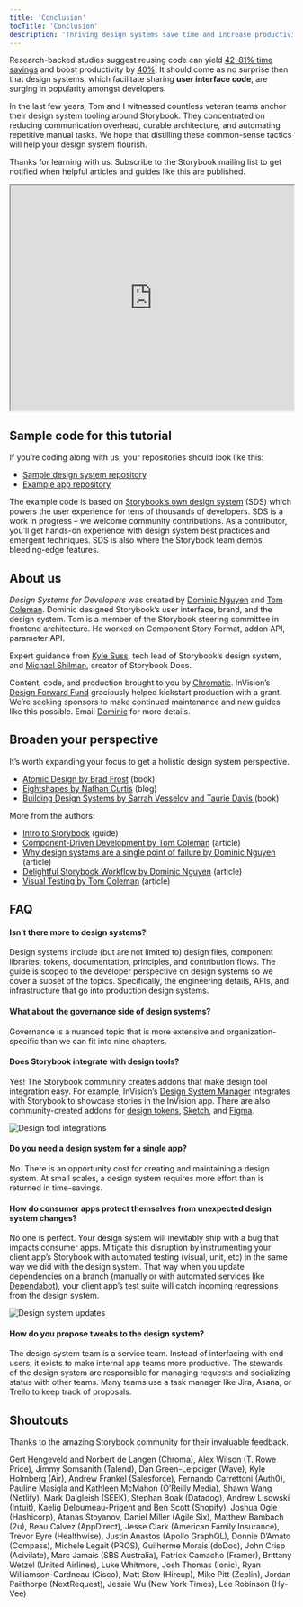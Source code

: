 ```yaml
---
title: 'Conclusion'
tocTitle: 'Conclusion'
description: 'Thriving design systems save time and increase productivity'
---
```


Research-backed studies suggest reusing code can yield [42–81% time savings](https://www.researchgate.net/publication/3188437_Evaluating_Software_Reuse_Alternatives_A_Model_and_Its_Application_to_an_Industrial_Case_Study?ev=publicSearchHeader&_sg=g8WraNGZNGPw0R-1-jGpy0XwUDeAr3qb472J6lhisyQ3l24pSmndO6anMdX2L3HdWHifsczPegR9wjA) and boost productivity by [40%](http://www.cin.ufpe.br/~in1045/papers/art03.pdf). It should come as no surprise then that design systems, which facilitate sharing **user interface code**, are surging in popularity amongst developers.

In the last few years, Tom and I witnessed countless veteran teams anchor their design system tooling around Storybook. They concentrated on reducing communication overhead, durable architecture, and automating repetitive manual tasks. We hope that distilling these common-sense tactics will help your design system flourish.

Thanks for learning with us. Subscribe to the Storybook mailing list to get notified when helpful articles and guides like this are published.

<iframe style="height:400px;width:100%;max-width:800px;margin:0px auto;" src="https://upscri.be/d42fc0?as_embed"></iframe>

## Sample code for this tutorial

If you’re coding along with us, your repositories should look like this:

- [Sample design system repository](https://github.com/chromaui/learnstorybook-design-system)
- [Example app repository](https://github.com/chromaui/learnstorybook-design-system-example-app)

The example code is based on [Storybook’s own design system](https://github.com/storybookjs/design-system) (SDS) which powers the user experience for tens of thousands of developers. SDS is a work in progress – we welcome community contributions. As a contributor, you’ll get hands-on experience with design system best practices and emergent techniques. SDS is also where the Storybook team demos bleeding-edge features.

## About us

_Design Systems for Developers_ was created by [Dominic Nguyen](https://twitter.com/domyen) and [Tom Coleman](https://twitter.com/tmeasday). Dominic designed Storybook’s user interface, brand, and the design system. Tom is a member of the Storybook steering committee in frontend architecture. He worked on Component Story Format, addon API, parameter API.

Expert guidance from [Kyle Suss](https://github.com/kylesuss), tech lead of Storybook’s design system, and [Michael Shilman](https://twitter.com/mshilman), creator of Storybook Docs.

Content, code, and production brought to you by [Chromatic](https://www.chromatic.com/). InVision’s [Design Forward Fund](https://www.invisionapp.com/design-forward-fund) graciously helped kickstart production with a grant. We’re seeking sponsors to make continued maintenance and new guides like this possible. Email [Dominic](mailto:dom@chromatic.com) for more details.

## Broaden your perspective

It’s worth expanding your focus to get a holistic design system perspective.

- [Atomic Design by Brad Frost](http://atomicdesign.bradfrost.com/) (book)
- [Eightshapes by Nathan Curtis](https://medium.com/eightshapes-llc/tagged/design-systems) (blog)
- [Building Design Systems by Sarrah Vesselov and Taurie Davis ](https://www.amazon.com/Building-Design-Systems-Experiences-Language/dp/148424513X) (book)

More from the authors:

- [Intro to Storybook](http://learnstorybook.com/intro-to-storybook) (guide)
- [Component-Driven Development by Tom Coleman](https://www.componentdriven.org/) (article)
- [Why design systems are a single point of failure by Dominic Nguyen](https://www.chromatic.com/blog/why-design-systems-are-a-single-point-of-failure) (article)
- [Delightful Storybook Workflow by Dominic Nguyen](https://www.chromatic.com/blog/the-delightful-storybook-workflow) (article)
- [Visual Testing by Tom Coleman](https://www.chromatic.com/blog/visual-testing-the-pragmatic-way-to-test-uis/) (article)

## FAQ

#### Isn’t there more to design systems?

Design systems include (but are not limited to) design files, component libraries, tokens, documentation, principles, and contribution flows. The guide is scoped to the developer perspective on design systems so we cover a subset of the topics. Specifically, the engineering details, APIs, and infrastructure that go into production design systems.

#### What about the governance side of design systems?

Governance is a nuanced topic that is more extensive and organization-specific than we can fit into nine chapters.

#### Does Storybook integrate with design tools?

Yes! The Storybook community creates addons that make design tool integration easy. For example, InVision’s [Design System Manager](https://www.invisionapp.com/design-system-manager) integrates with Storybook to showcase stories in the InVision app. There are also community-created addons for [design tokens](https://github.com/UX-and-I/storybook-design-token), [Sketch](https://github.com/chrisvxd/story2sketch), and [Figma](https://github.com/pocka/storybook-addon-designs).

![Design tool integrations](/design-systems-for-developers/storybook-integrations-design.jpg)

#### Do you need a design system for a single app?

No. There is an opportunity cost for creating and maintaining a design system. At small scales, a design system requires more effort than is returned in time-savings.

#### How do consumer apps protect themselves from unexpected design system changes?

No one is perfect. Your design system will inevitably ship with a bug that impacts consumer apps. Mitigate this disruption by instrumenting your client app’s Storybook with automated testing (visual, unit, etc) in the same way we did with the design system. That way when you update dependencies on a branch (manually or with automated services like [Dependabot](https://dependabot.com/)), your client app’s test suite will catch incoming regressions from the design system.

![Design system updates](/design-systems-for-developers/design-system-update.png)

#### How do you propose tweaks to the design system?

The design system team is a service team. Instead of interfacing with end-users, it exists to make internal app teams more productive. The stewards of the design system are responsible for managing requests and socializing status with other teams. Many teams use a task manager like Jira, Asana, or Trello to keep track of proposals.

## Shoutouts

Thanks to the amazing Storybook community for their invaluable feedback.

Gert Hengeveld and Norbert de Langen (Chroma), Alex Wilson (T. Rowe Price), Jimmy Somsanith (Talend), Dan Green-Leipciger (Wave), Kyle Holmberg (Air), Andrew Frankel (Salesforce), Fernando Carrettoni (Auth0), Pauline Masigla and Kathleen McMahon (O’Reilly Media), Shawn Wang (Netlify), Mark Dalgleish (SEEK), Stephan Boak (Datadog), Andrew Lisowski (Intuit), Kaelig Deloumeau-Prigent and Ben Scott (Shopify), Joshua Ogle (Hashicorp), Atanas Stoyanov, Daniel Miller (Agile Six), Matthew Bambach (2u), Beau Calvez (AppDirect), Jesse Clark (American Family Insurance), Trevor Eyre (Healthwise), Justin Anastos (Apollo GraphQL), Donnie D’Amato (Compass), Michele Legait (PROS), Guilherme Morais (doDoc), John Crisp (Acivilate), Marc Jamais (SBS Australia), Patrick Camacho (Framer), Brittany Wetzel (United Airlines), Luke Whitmore, Josh Thomas (Ionic), Ryan Williamson-Cardneau (Cisco), Matt Stow (Hireup), Mike Pitt (Zeplin), Jordan Pailthorpe (NextRequest), Jessie Wu (New York Times), Lee Robinson (Hy-Vee)
